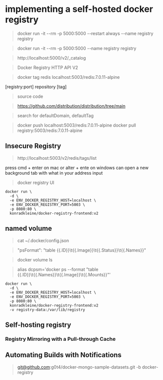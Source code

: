 # implementing a self-hosted docker registry

> docker run -it --rm -p 5000:5000 --restart always --name registry registry

> docker run -it --rm -p 5000:5000 --name registry registry

> http://localhost:5000/v2/_catalog

> Docker Registry HTTP API V2

> docker tag redis localhost:5003/redis:7.0.11-alpine

[registry:port] repository [tag]

> source code 

> https://github.com/distribution/distribution/tree/main

> search for defaultDomain, defaultTag

> docker push  localhost:5003/redis:7.0.11-alpine
> docker pull  registry:5003/redis:7.0.11-alpine

## Insecure Registry

> http://localhost:5003/v2/redis/tags/list

press cmd + enter on mac or alter + ente on windows can open a new background tab with what in your address input

> docker registry UI

```
docker run \
  -d \
  -e ENV_DOCKER_REGISTRY_HOST=localhost \
  -e ENV_DOCKER_REGISTRY_PORT=5003 \
  -p 8080:80 \
  konradkleine/docker-registry-frontend:v2
```

## named volume

> cat ~/.docker/config.json

> "psFormat": "table {{.ID}}\t{{.Image}}\t{{.Status}}\t{{.Names}}"

> docker volume ls

> alias dcpsm='docker ps --format "table {{.ID}}\t{{.Names}}\t{{.Image}}\t{{.Mounts}}"'


```
docker run \
  -d \
  -e ENV_DOCKER_REGISTRY_HOST=localhost \
  -e ENV_DOCKER_REGISTRY_PORT=5003 \
  -p 8080:80 \
  konradkleine/docker-registry-frontend:v2
  -v registry-data:/var/lib/registry 
```

## Self-hosting registry

### Registry Mirroring with a Pull-through Cache

## Automating Builds with Notifications

> git@github.com:g0t4/docker-mongo-sample-datasets.git -b docker-registry

